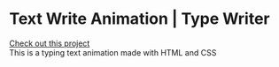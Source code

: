 # Text Write Animation | Type Writer
  <a href="https://rzlam.github.io/text-write-animation.html">Check out this project</a> <br>
This is a typing text animation made with HTML and CSS

